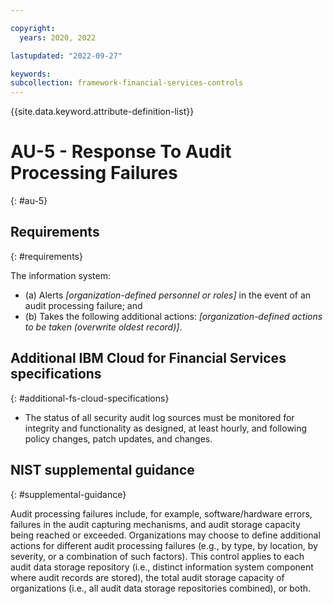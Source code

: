 ```yaml
---

copyright:
  years: 2020, 2022

lastupdated: "2022-09-27"

keywords: 
subcollection: framework-financial-services-controls
---
```


{{site.data.keyword.attribute-definition-list}}

         
# AU-5 - Response To Audit Processing Failures
{: #au-5}

## Requirements
{: #requirements}

The information system:

- (a) Alerts _[organization-defined personnel or roles]_ in the event of an audit processing failure; and
- (b) Takes the following additional actions: _[organization-defined actions to be taken (overwrite oldest record)]_.

## Additional IBM Cloud for Financial Services specifications
{: #additional-fs-cloud-specifications}

- The status of all security audit log sources must be monitored for integrity and functionality as designed, at least hourly, and following policy changes, patch updates, and changes.

## NIST supplemental guidance
{: #supplemental-guidance}

Audit processing failures include, for example, software/hardware errors, failures in the audit capturing mechanisms, and audit storage capacity being reached or exceeded. Organizations may choose to define additional actions for different audit processing failures (e.g., by type, by location, by severity, or a combination of such factors). This control applies to each audit data storage repository (i.e., distinct information system component where audit records are stored), the total audit storage capacity of organizations (i.e., all audit data storage repositories combined), or both.



